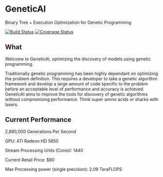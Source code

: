 GeneticAI
==================

Binary Tree + Execution Optimization for Genetic Programming

[![Build Status](https://travis-ci.org/NKYB/GeneticAI.png?branch=master)](https://travis-ci.org/NKYB/GeneticAI)
[![Coverage Status](https://coveralls.io/repos/NKYB/GeneticAI/badge.png)](https://coveralls.io/r/NKYB/GeneticAI)

## What

Welcome to GeneticAI, optimizing the discovery of models using genetic programming.

Traditionally genetic programming has been highly dependant on optimizing the problem definition.
This requires a developer to take a genetic algorithm framework and develop a large amount of code
specific to the problem before an acceptable level of performance and accuracy is achieved. 
GeneticAI aims to improve the tools for discovery of genetic algorithms without compromising 
performance. Think super amino acids or sharks with lasers.

## Current Performance 

2,880,000 Generations Per Second

GPU: ATI Radeon HD 5850

Stream Processing Units (Cores): 1440

Current Retail Price: $80

Max Processing power (single precision): 2.09 TeraFLOPS